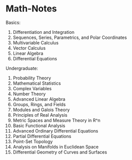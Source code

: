 # Math-Notes

Basics:
1. Differentiation and Integration
2. Sequences, Series, Parametrics, and Polar Coordinates
3. Multivariable Calculus
4. Vector Calculus
6. Linear Algebra
7. Differential Equations


Undergraduate:
1. Probability Theory
2. Mathematical Statistics
3. Complex Variables
4. Number Theory
5. Advanced Linear Algebra
6. Groups, Rings, and Fields
7. Modules and Galois Theory
8. Principles of Real Analysis
9. Metric Spaces and Measure Theory in R^n
10. Basic Functional Analysis
11. Advanced Ordinary Differential Equations
12. Partial Differential Equations
13. Point-Set Topology
14. Analysis on Manifolds in Euclidean Space
15. Differential Geometry of Curves and Surfaces

